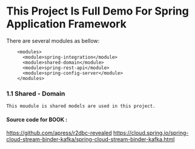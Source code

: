 # This Project Is Full Demo For Spring Application Framework

There are several modules as bellow: 
```aidl
    <modules>
      <module>spring-integration</module>
      <module>shared-domain</module>
      <module>spring-rest-api</module>
      <module>spring-config-server</module>
    </modules>
```

### 1.1 Shared - Domain
    This moudule is shared models are used in this project.

#### Source code for BOOK : 
https://github.com/apress/r2dbc-revealed
https://cloud.spring.io/spring-cloud-stream-binder-kafka/spring-cloud-stream-binder-kafka.html


